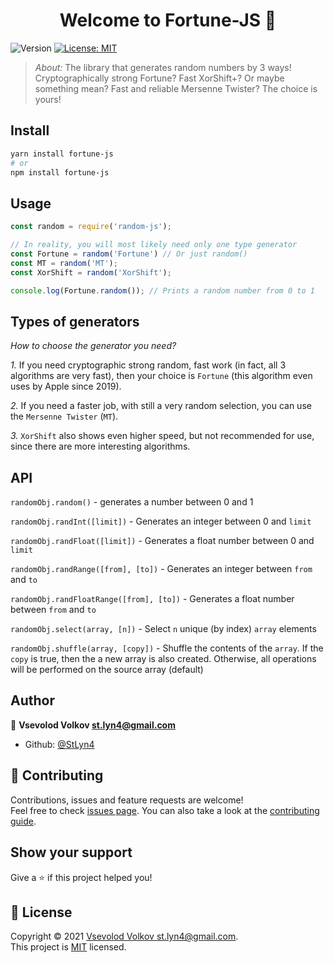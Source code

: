 <h1 align="center">Welcome to Fortune-JS 👋</h1>
<p>
  <img alt="Version" src="https://img.shields.io/badge/version-1.0.3-blue.svg?cacheSeconds=2592000" />
  <a href="LICENSE" target="_blank">
    <img alt="License: MIT" src="https://img.shields.io/badge/License-MIT-yellow.svg" />
  </a>
</p>

> *About:* The library that generates random numbers by 3 ways! Cryptographically strong Fortune? Fast XorShift+? Or maybe something mean? Fast and reliable Mersenne Twister? The choice is yours!

## Install

```sh
yarn install fortune-js
# or
npm install fortune-js
```

## Usage

```javascript
const random = require('random-js');

// In reality, you will most likely need only one type generator
const Fortune = random('Fortune') // Or just random()
const MT = random('MT');
const XorShift = random('XorShift');

console.log(Fortune.random()); // Prints a random number from 0 to 1
```

## Types of generators

*How to choose the generator you need?*

*1.* If you need cryptographic strong random, fast work (in fact, all 3 algorithms are very fast),
then your choice is `Fortune` (this algorithm even uses by Apple since 2019).

*2.* If you need a faster job, with still a very random selection, you can use the `Mersenne Twister` (`MT`).

*3.* `XorShift` also shows even higher speed, but not recommended for use, since there are more interesting algorithms.

## API

`randomObj.random()` - generates a number between 0 and 1

`randomObj.randInt([limit])` - Generates an integer between 0 and `limit`

`randomObj.randFloat([limit])` - Generates a float number between 0 and `limit`

`randomObj.randRange([from], [to])` - Generates an integer between `from` and `to`

`randomObj.randFloatRange([from], [to])` - Generates a float number between `from` and `to`

`randomObj.select(array, [n])` - Select `n` unique (by index) `array` elements

`randomObj.shuffle(array, [copy])` - Shuffle the contents of the `array`.
If the `copy` is true, then the a new array is also created.
Otherwise, all operations will be performed on the source array (default)

## Author

👤 **Vsevolod Volkov <st.lyn4@gmail.com>**

* Github: [@StLyn4](https://github.com/StLyn4)

## 🤝 Contributing

Contributions, issues and feature requests are welcome!<br />Feel free to check [issues page](https://github.com/StLyn4/fortune-js/issues). You can also take a look at the [contributing guide](CONTRIBUTING.md).

## Show your support

Give a ⭐️ if this project helped you!

## 📝 License

Copyright © 2021 [Vsevolod Volkov <st.lyn4@gmail.com>](https://github.com/StLyn4).<br />
This project is [MIT](LICENSE) licensed.
